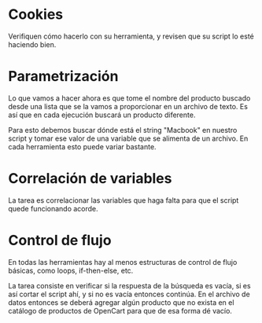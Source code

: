 # Cookies

Verifiquen cómo hacerlo con su herramienta, y revisen que su script lo esté haciendo bien.

# Parametrización

Lo que vamos a hacer ahora es que tome el nombre del producto buscado desde una lista que se la vamos a proporcionar en un archivo de texto. Es así que en cada ejecución buscará un producto diferente. 

Para esto debemos buscar dónde está el string "Macbook" en nuestro script y tomar ese valor de una variable que se alimenta de un archivo. En cada herramienta esto puede variar bastante.

# Correlación de variables

La tarea es correlacionar las variables que haga falta para que el script quede funcionando acorde.

# Control de flujo

En todas las herramientas hay al menos estructuras de control de flujo básicas, como loops, if-then-else, etc. 

La tarea consiste en verificar si la respuesta de la búsqueda es vacía, si es así cortar el script ahí, y si no es vacía entonces continúa. En el archivo de datos entonces se deberá agregar algún producto que no exista en el catálogo de productos de OpenCart para que de esa forma dé vacío.

